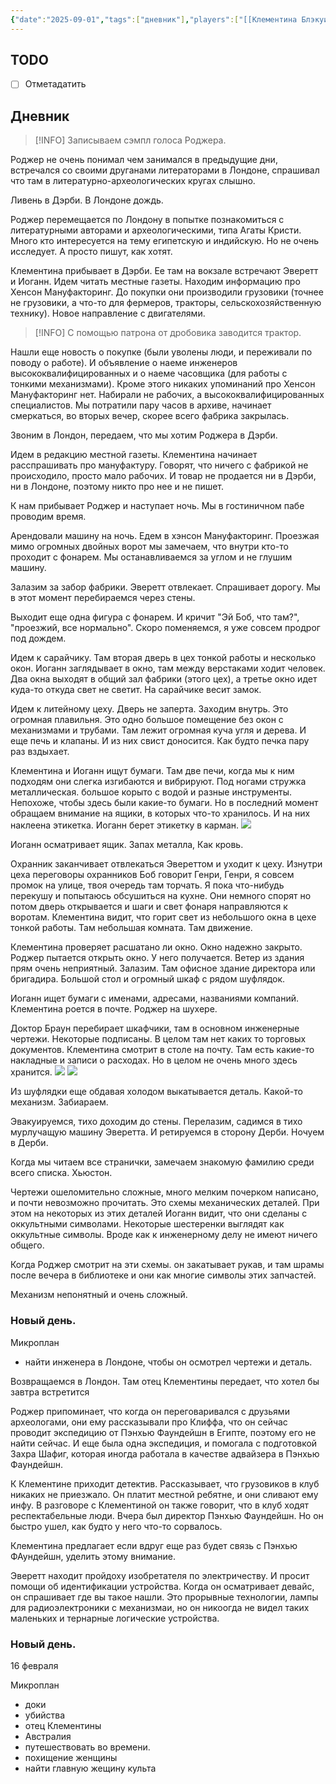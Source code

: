 ```yaml
---
{"date":"2025-09-01","tags":["дневник"],"players":["[[Клементина Блэкуид]]","[[Иоганн Браун]]","[[Роджер Зэт]]","[[Эверетт Уитлок Астер-Уайт]]"],"campaign":"[[Маски Ньярлахотепа]]","world-date":"14 февраля 1925","world-time-start":"13:30","dg-publish":true,"previous-session":"[[28 августа 2025]]","next-session":null,"permalink":"/1-sentyabrya-2025/","dgPassFrontmatter":true}
---
```



## TODO
- [ ] Отметадатить
## Дневник
> [!INFO] Записываем сэмпл голоса Роджера.
> 
Роджер не очень понимал чем занимался в предыдущие дни, встречался со своими друганами литераторами в Лондоне, спрашивал что там в литературно-археологических кругах слышно.

Ливень в Дэрби. В Лондоне дождь.

Роджер перемещается по Лондону в попытке познакомиться с литературными авторами и археологическими, типа Агаты Кристи. Много кто интересуется на тему египетскую и индийскую. Но не очень исследует. А просто пишут, как хотят. 

Клементина прибывает в Дэрби. Ее там на вокзале встречают Эверетт и Иоганн. Идем читать местные газеты. Находим информацию про Хенсон Мануфакторинг. До покупки они производили грузовики (точнее не грузовики, а что-то для фермеров, тракторы, сельскохозяйственную технику). Новое направление с двигателями. 

> [!INFO] С помощью патрона от дробовика заводится трактор.

Нашли еще новость о покупке (были уволены люди, и переживали по поводу о работе). И объявление о наеме инженеров высококвалифицированных и о наеме часовщика (для работы с тонкими механизмами). Кроме этого никаких упоминаний про Хенсон Мануфакторинг нет. Набирали не рабочих, а высококвалифицированных специалистов. Мы потратили пару часов в архиве, начинает смеркаться, во вторых вечер, скорее всего фабрика закрылась. 

Звоним в Лондон, передаем, что мы хотим Роджера в Дэрби. 

Идем в редакцию местной газеты. Клементина начинает расспрашивать про мануфактуру. Говорят, что ничего с фабрикой не происходило, просто мало рабочих. И товар не продается ни в Дэрби, ни в Лондоне, поэтому никто про нее и не пишет. 

К нам прибывает Роджер и наступает ночь. Мы в гостиничном пабе проводим время. 

Арендовали машину на ночь. Едем в хэнсон Мануфакторинг. Проезжая мимо огромных двойных ворот мы замечаем, что внутри кто-то проходит с фонарем. Мы останавливаемся за углом и не глушим машину. 

Залазим за забор фабрики. Эверетт отвлекает. Спрашивает дорогу. Мы в этот момент перебираемся через стены.

Выходит еще одна фигура с фонарем. И кричит "Эй Боб, что там?", "проезжий, все нормально". Скоро поменяемся, я уже совсем продрог под дождем.  

Идем к сарайчику. Там вторая дверь в цех тонкой работы и несколько окон. Иоганн заглядывает в окно, там между верстаками ходит человек. Два окна выходят в общий зал фабрики (этого цех), а третье окно идет куда-то откуда свет не светит. На сарайчике весит замок. 

Идем к литейному цеху. Дверь не заперта. Заходим внутрь. Это огромная плавильня. Это одно большое помещение без окон с механизмами и трубами. Там лежит огромная куча угля и дерева. И еще печь и клапаны. И из них свист доносится. Как будто печка пару раз вздыхает. 

Клементина и Иоганн ищут бумаги. Там две печи, когда мы к ним подходям они слегка изгибаются и вибрируют. Под ногами стружка металлическая. большое корыто с водой и разные инструменты. Непохоже, чтобы здесь были какие-то бумаги. Но в последний момент обращаем внимание на ящики, в которых что-то хранилось. И на них наклеена этикетка. Иоганн берет этикетку в карман. 
![](https://foundry.owlbeardm.com/CoC/papers/england/10.png)

Иоганн осматривает ящик. Запах металла, Как кровь. 

Охранник заканчивает отвлекаться Эвереттом и уходит к цеху. Изнутри цеха переговоры охранников Боб говорит Генри, Генри, я совсем промок на улице, твоя очередь там торчать. Я пока что-нибудь перекушу и попытаюсь обсушиться на кухне. Они немного спорят но потом дверь открывается и шаги и свет фонаря направляются к воротам. Клементина видит, что горит свет из небольшого окна в цехе тонкой работы. Там небольшая комната. Там движение.

Клементина проверяет расшатано ли окно. Окно надежно закрыто. Роджер пытается открыть окно. У него получается. Ветер из здания прям очень неприятный. Залазим. Там офисное здание директора или бригадира. Большой стол и огромный шкаф с рядом шуфлядок. 

Иоганн ищет бумаги с именами, адресами, названиями компаний. Клементина роется в почте. Роджер на шухере. 

Доктор Браун перебирает шкафчики, там в основном инженерные чертежи. Некоторые подписаны. В целом там нет каких то торговых документов. Клементина смотрит в столе на почту. Там есть какие-то накладные и записи о расходах. Но в целом не очень много здесь хранится.
![](https://foundry.owlbeardm.com/CoC/papers/england/6.png)
![](https://foundry.owlbeardm.com/CoC/papers/england/12.png)


Из шуфлядки еще обдавая холодом выкатывается деталь. Какой-то механизм. Забиараем. 

Эвакуируемся, тихо доходим до стены. Перелазим, садимся в тихо мурлучащую машину Эверетта. И ретируемся в сторону Дерби. Ночуем в Дерби.

Когда мы читаем все странички, замечаем знакомую фамилию среди всего списка. Хьюстон. 

Чертежи ошеломительно сложные, много мелким почерком написано, и почти невозможно прочитать. Это схемы механических деталей. При этом на некоторых из этих деталей Иоганн видит, что они сделаны с оккультными символами. Некоторые шестеренки выглядят как оккультные символы. Вроде как к инженерному делу не имеют ничего общего. 

Когда Роджер смотрит на эти схемы. он закатывает рукав, и там шрамы после вечера в библиотеке и они как многие символы этих запчастей. 

Механизм непонятный и очень сложный.

### Новый день.

Микроплан
- найти инженера в Лондоне, чтобы он осмотрел чертежи и деталь. 

Возвращаемся в Лондон. Там отец Клементины передает, что хотел бы завтра встретится

Роджер припоминает, что когда он переговаривался с друзьями археологами, они ему рассказывали про Клиффа, что он сейчас проводит экспедицию от Пэнхью Фаундейшн в Египте, поэтому его не найти сейчас. И еще была одна экспедиция, и помогала с подготовкой Захра Шафиг, которая иногда работала в качестве адвайзера в Пэнхью Фаундейшн. 

К Клементине приходит детектив. Рассказывает, что грузовиков в клуб никаких не приезжало. Он платит местной ребятне, и они сливают ему инфу. В разговоре с Клементиной он также говорит, что в клуб ходят респектабельные люди. Вчера был директор Пэнхью Фаундейшн. Но он быстро ушел, как будто у него что-то сорвалось. 

Клементина предлагает если вдруг еще раз будет связь с Пэнхью ФАундейшн, уделить этому внимание. 

Эверетт находит пройдоху изобретателя по электричеству. И просит помощи об идентификации устройства. Когда он осматривает девайс, он спрашивает где вы такое нашли. Это прорывные технологии, лампы для радиоэлектроники с механизмаи, но он никоогда не видел таких маленьких и тернарные логические устройства. 

### Новый день. 
16 февраля

Микроплан
- доки
- убийства
- отец Клементины
- Австралия
- путешествовать во времени.
- похищение женщины
- найти главную жещину культа